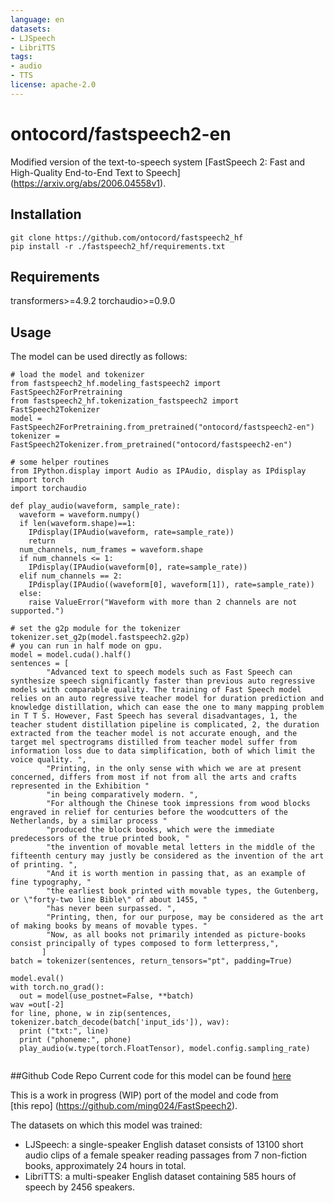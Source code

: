 ```yaml
---
language: en
datasets:
- LJSpeech
- LibriTTS
tags:
- audio
- TTS
license: apache-2.0
---
```

# ontocord/fastspeech2-en
Modified version of the text-to-speech system [FastSpeech 2: Fast and High-Quality End-to-End Text to Speech] (https://arxiv.org/abs/2006.04558v1).
## Installation
```
git clone https://github.com/ontocord/fastspeech2_hf
pip install -r ./fastspeech2_hf/requirements.txt

```
## Requirements
transformers>=4.9.2
torchaudio>=0.9.0

## Usage
The model can be used directly as follows:

```
# load the model and tokenizer
from fastspeech2_hf.modeling_fastspeech2 import FastSpeech2ForPretraining
from fastspeech2_hf.tokenization_fastspeech2 import FastSpeech2Tokenizer
model = FastSpeech2ForPretraining.from_pretrained("ontocord/fastspeech2-en")
tokenizer = FastSpeech2Tokenizer.from_pretrained("ontocord/fastspeech2-en")

# some helper routines
from IPython.display import Audio as IPAudio, display as IPdisplay
import torch
import torchaudio

def play_audio(waveform, sample_rate):
  waveform = waveform.numpy()
  if len(waveform.shape)==1:
    IPdisplay(IPAudio(waveform, rate=sample_rate))
    return 
  num_channels, num_frames = waveform.shape
  if num_channels <= 1:
    IPdisplay(IPAudio(waveform[0], rate=sample_rate))
  elif num_channels == 2:
    IPdisplay(IPAudio((waveform[0], waveform[1]), rate=sample_rate))
  else:
    raise ValueError("Waveform with more than 2 channels are not supported.")

# set the g2p module for the tokenizer
tokenizer.set_g2p(model.fastspeech2.g2p)
# you can run in half mode on gpu.
model = model.cuda().half()
sentences = [
        "Advanced text to speech models such as Fast Speech can synthesize speech significantly faster than previous auto regressive models with comparable quality. The training of Fast Speech model relies on an auto regressive teacher model for duration prediction and knowledge distillation, which can ease the one to many mapping problem in T T S. However, Fast Speech has several disadvantages, 1, the teacher student distillation pipeline is complicated, 2, the duration extracted from the teacher model is not accurate enough, and the target mel spectrograms distilled from teacher model suffer from information loss due to data simplification, both of which limit the voice quality. ",
        "Printing, in the only sense with which we are at present concerned, differs from most if not from all the arts and crafts represented in the Exhibition "
        "in being comparatively modern. ",
        "For although the Chinese took impressions from wood blocks engraved in relief for centuries before the woodcutters of the Netherlands, by a similar process "
        "produced the block books, which were the immediate predecessors of the true printed book, "
        "the invention of movable metal letters in the middle of the fifteenth century may justly be considered as the invention of the art of printing. ",
        "And it is worth mention in passing that, as an example of fine typography, "
        "the earliest book printed with movable types, the Gutenberg, or \"forty-two line Bible\" of about 1455, "
        "has never been surpassed. ",
        "Printing, then, for our purpose, may be considered as the art of making books by means of movable types. "
        "Now, as all books not primarily intended as picture-books consist principally of types composed to form letterpress,",
       ]
batch = tokenizer(sentences, return_tensors="pt", padding=True)

model.eval()
with torch.no_grad():
  out = model(use_postnet=False, **batch)
wav =out[-2]
for line, phone, w in zip(sentences, tokenizer.batch_decode(batch['input_ids']), wav):
  print ("txt:", line)
  print ("phoneme:", phone)
  play_audio(w.type(torch.FloatTensor), model.config.sampling_rate)


```

##Github Code Repo 
Current code for this model can be found [here](https://github.com/ontocord/fastspeech2_hf)

This is a work in progress (WIP) port of the model and code from  
[this repo] (https://github.com/ming024/FastSpeech2).

The datasets on which this model was trained:
- LJSpeech: a single-speaker English dataset consists of 13100 short audio clips of a female speaker reading passages from 7 non-fiction books, approximately 24 hours in total.
- LibriTTS: a multi-speaker English dataset containing 585 hours of speech by 2456 speakers.

